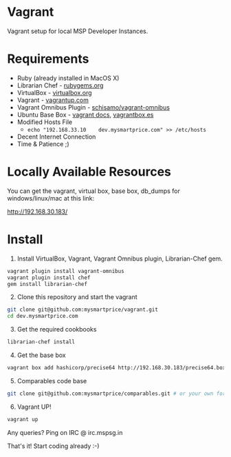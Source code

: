 Vagrant
=======

Vagrant setup for local MSP Developer Instances.


# Requirements

* Ruby (already installed in MacOS X)
* Librarian Chef - [rubygems.org](https://rubygems.org/gems/librarian-chef)
* VirtualBox - [virtualbox.org](https://www.virtualbox.org/wiki/Downloads)
* Vagrant - [vagrantup.com](http://vagrantup.com/)
* Vagrant Omnibus Plugin - [schisamo/vagrant-omnibus](https://github.com/schisamo/vagrant-omnibus)
* Ubuntu Base Box - [vagrant docs](https://docs.vagrantup.com/v2/boxes/base.html), [vagrantbox.es](http://www.vagrantbox.es/)
* Modified Hosts File
  - `echo "192.168.33.10    dev.mysmartprice.com" >> /etc/hosts`
* Decent Internet Connection
* Time & Patience ;)

# Locally Available Resources

You can get the vagrant, virtual box, base box, db_dumps for windows/linux/mac at this link:

http://192.168.30.183/

# Install

1. Install VirtualBox, Vagrant, Vagrant Omnibus plugin, Librarian-Chef gem.
  ```bash
  vagrant plugin install vagrant-omnibus
  vagrant plugin install chef
  gem install librarian-chef
  ```

2. Clone this repository and start the vagrant
  ```bash
  git clone git@github.com:mysmartprice/vagrant.git
  cd dev.mysmartprice.com
  ```
  
3. Get the required cookbooks
  ```bash
  librarian-chef install
  ```
  
4. Get the base box
  ```bash
  vagrant box add hashicorp/precise64 http://192.168.30.183/precise64.box
  ```
  
5. Comparables code base
  ```bash
  git clone git@github.com:mysmartprice/comparables.git # or your own fork
  ```
  
6. Vagrant UP!
  ```bash
  vagrant up
  ```

Any queries? Ping on IRC @ irc.mspsg.in

That's it! Start coding already :-)
